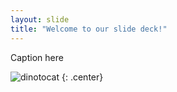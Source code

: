 ```yaml
---
layout: slide
title: "Welcome to our slide deck!"
---
```


Caption here

![dinotocat](https://octodex.github.com/images/dinotocat.png)
{: .center}
